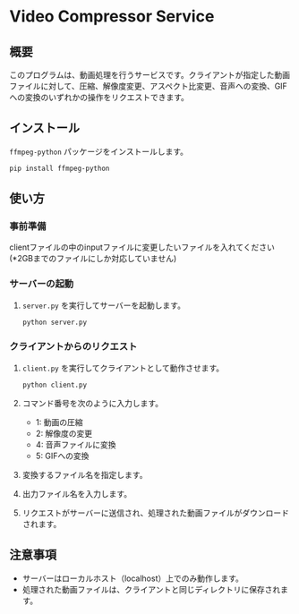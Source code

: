 # Video Compressor Service
## 概要

このプログラムは、動画処理を行うサービスです。クライアントが指定した動画ファイルに対して、圧縮、解像度変更、アスペクト比変更、音声への変換、GIFへの変換のいずれかの操作をリクエストできます。

## インストール


`ffmpeg-python` パッケージをインストールします。

   ```bash
   pip install ffmpeg-python
   ```

## 使い方

### 事前準備
clientファイルの中のinputファイルに変更したいファイルを入れてください
(*2GBまでのファイルにしか対応していません)


### サーバーの起動

1. `server.py` を実行してサーバーを起動します。

   ```bash
   python server.py
   ```

### クライアントからのリクエスト

1. `client.py` を実行してクライアントとして動作させます。

   ```bash
   python client.py
   ```

2. コマンド番号を次のように入力します。
   - 1: 動画の圧縮
   - 2: 解像度の変更
   - 4: 音声ファイルに変換
   - 5: GIFへの変換
3. 変換するファイル名を指定します。
4. 出力ファイル名を入力します。
5. リクエストがサーバーに送信され、処理された動画ファイルがダウンロードされます。

## 注意事項

- サーバーはローカルホスト（localhost）上でのみ動作します。
- 処理された動画ファイルは、クライアントと同じディレクトリに保存されます。
